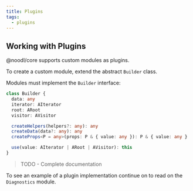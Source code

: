```yaml
---
title: Plugins
tags:
  - plugins
---
```


## Working with Plugins

@noodl/core supports custom modules as plugins.

To create a custom module, extend the abstract `Builder` class.

Modules must implement the `Builder` interface:

```ts
class Builder {
  data: any
  iterator: AIterator
  root: ARoot
  visitor: AVisitor

  createHelpers(helpers?: any): any
  createData(data?: any): any
  createProps<P = any>(props: P & { value: any }): P & { value: any }

  use(value: AIterator | ARoot | AVisitor): this
}
```

> TODO - Complete documentation

To see an example of a plugin implementation continue on to read on the `Diagnostics` module.
